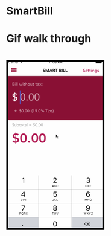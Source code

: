 # SmartBill

<h1>
Gif walk through
<h1>

<div>
<p align="left">
  <img style="border: 5px solid #000"src="https://github.com/kesongxie/SmartBill/blob/master/SmartBill/Gif/Part-one.gif" width="250"/>
</p>

</div>

